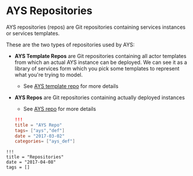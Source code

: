# AYS Repositories

AYS repositories (repos) are Git repositories containing services instances or services templates.

These are the two types of repositories used by AYS:

- **AYS Template Repos** are Git repositories containing all actor templates from which an actual AYS instance can be deployed. We can see it as a library of services form which you pick some templates to represent what you're trying to model.

  - See [AYS template repo](../FileDetails/AYS-template-repo.md) for more details

- **AYS Repos** are Git repositories containing actually deployed instances

  - See [AYS repo](../FileDetails/AYS-repo.md) for more details


  ```toml
  !!!
  title = "AYS Repo"
  tags= ["ays","def"]
  date = "2017-03-02"
  categories= ["ays_def"]
  ```

```
!!!
title = "Repositories"
date = "2017-04-08"
tags = []
```
